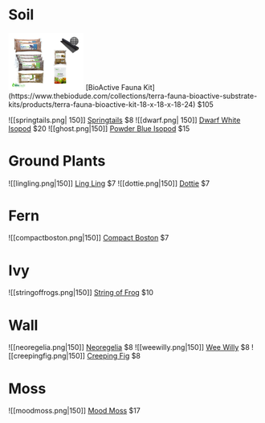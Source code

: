 
# Soil

<img src="https://github.com/n0ughtchill/vivarium/blob/main/images/firma.png?raw=true" width="150">
[BioActive Fauna Kit](https://www.thebiodude.com/collections/terra-fauna-bioactive-substrate-kits/products/terra-fauna-bioactive-kit-18-x-18-x-18-24)  $105

![[springtails.png| 150]]
[Springtails](https://joshsfrogs.com/sp/temperate-springtail-collembola-culture-8-oz-jfc81577) $8
![[dwarf.png| 150]]
[Dwarf White Isopod](https://joshsfrogs.com/sp/dwarf-tropical-white-isopods-25-jfb00794) $20
![[ghost.png|150]]
[Powder Blue Isopod](https://joshsfrogs.com/sp/powder-blue-isopods-10-count-wspbpod) $15

# Ground Plants

![[lingling.png|150]]
[Ling Ling](https://joshsfrogs.com/sp/asarum-maximum-ling-ling-panda-face-ginger-plant302) $7
![[dottie.png|150]]
[Dottie](https://joshsfrogs.com/sp/calathea-roseopicta--dottie--plant1261) $7

# Fern

![[compactboston.png|150]]
[Compact Boston](https://joshsfrogs.com/sp/nephrolepis-exaltata-compacta-compact-boston-fern-plant951) $7

# Ivy

![[stringoffrogs.png|150]]
[String of Frog](https://joshsfrogs.com/sp/ficus-pumila-quercifolia-string-of-frogs-plant279) $10
# Wall

![[neoregelia.png|150]]
[Neoregelia](https://joshsfrogs.com/sp/neoregelia-fireball-x-ampullacea-plant478) $8
![[weewilly.png|150]]
[Wee Willy](https://joshsfrogs.com/sp/neoregelia-wee-willy-plant457) $8
![[creepingfig.png|150]]
[Creeping Fig](https://joshsfrogs.com/sp/ficus-pumila-variegata-creeping-fig-plant068) $8

# Moss


![[moodmoss.png|150]]
[Mood Moss](https://joshsfrogs.com/sp/fresh-mood-moss-2-quart-plant548) $17

